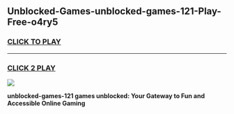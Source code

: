 
## Unblocked-Games-unblocked-games-121-Play-Free-o4ry5
<h3>
<a href="https://premium76.site?title=unblocked-games-121&ref=09A">CLICK TO PLAY</a></h3>
<hr>

<h3>
<a href="https://premium76.site?title=unblocked-games-121&ref=09A">CLICK 2 PLAY</a>
  
</h3>

<a href="https://premium76.site?title=unblocked-games-121&ref=09A"><img src="https://clearcache.store/games.png"></a>


**unblocked-games-121 games unblocked: Your Gateway to Fun and Accessible Online Gaming**

